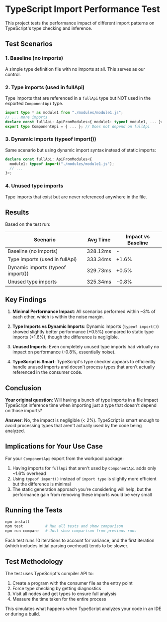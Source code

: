# TypeScript Import Performance Test

This project tests the performance impact of different import patterns on TypeScript's type checking and inference.

## Test Scenarios

### 1. Baseline (no imports)
A simple type definition file with no imports at all. This serves as our control.

### 2. Type imports (used in fullApi)
Type imports that are referenced in a `fullApi` type but NOT used in the exported `ComponentApi` type.
```ts
import type * as module1 from "./modules/module1.js";
// ... more imports
declare const fullApi: ApiFromModules<{ module1: typeof module1, ... }>;
export type ComponentApi = { ... }; // Does not depend on fullApi
```

### 3. Dynamic imports (typeof import())
Same scenario but using dynamic import syntax instead of static imports:
```ts
declare const fullApi: ApiFromModules<{
  module1: typeof import("./modules/module1.js");
  // ...
}>;
```

### 4. Unused type imports
Type imports that exist but are never referenced anywhere in the file.

## Results

Based on the test run:

| Scenario | Avg Time | Impact vs Baseline |
|----------|----------|-------------------|
| Baseline (no imports) | 328.12ms | - |
| Type imports (used in fullApi) | 333.34ms | +1.6% |
| Dynamic imports (typeof import()) | 329.73ms | +0.5% |
| Unused type imports | 325.34ms | -0.8% |

## Key Findings

1. **Minimal Performance Impact**: All scenarios performed within ~3% of each other, which is within the noise margin.

2. **Type Imports vs Dynamic Imports**: Dynamic imports (`typeof import()`) showed slightly better performance (+0.5%) compared to static type imports (+1.6%), though the difference is negligible.

3. **Unused Imports**: Even completely unused type imports had virtually no impact on performance (-0.8%, essentially noise).

4. **TypeScript is Smart**: TypeScript's type checker appears to efficiently handle unused imports and doesn't process types that aren't actually referenced in the consumer code.

## Conclusion

**Your original question**: Will having a bunch of type imports in a file impact TypeScript inference time when importing just a type that doesn't depend on those imports?

**Answer**: No, the impact is negligible (< 2%). TypeScript is smart enough to avoid processing types that aren't actually used by the code being analyzed.

## Implications for Your Use Case

For your `ComponentApi` export from the workpool package:

1. Having imports for `fullApi` that aren't used by `ComponentApi` adds only ~1.6% overhead
2. Using `typeof import()` instead of `import type` is slightly more efficient but the difference is minimal
3. The static generation approach you're considering will help, but the performance gain from removing these imports would be very small

## Running the Tests

```bash
npm install
npm test          # Run all tests and show comparison
npm run compare   # Just show comparison from previous runs
```

Each test runs 10 iterations to account for variance, and the first iteration (which includes initial parsing overhead) tends to be slower.

## Test Methodology

The test uses TypeScript's compiler API to:
1. Create a program with the consumer file as the entry point
2. Force type checking by getting diagnostics
3. Visit all nodes and get types to ensure full analysis
4. Measure the time taken for the entire process

This simulates what happens when TypeScript analyzes your code in an IDE or during a build.

